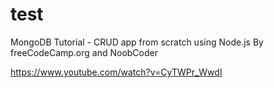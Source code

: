 # test

MongoDB Tutorial - CRUD app from scratch using Node.js
By freeCodeCamp.org and NoobCoder

https://www.youtube.com/watch?v=CyTWPr_WwdI